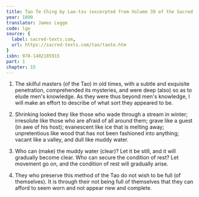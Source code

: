 ```yaml
---
title: Tao Te Ching by Lao-tzu (excerpted from Volume 39 of the Sacred Books of the East.)
year: 1890
translator: James Legge
code: lge
source: {
  label: sacred-texts.com,
  url: https://sacred-texts.com/tao/taote.htm
}
isbn: 978-1402185915
part: 1
chapter: 15
---
```

1. The skilful masters (of the Tao) in old times, with a subtle and
exquisite penetration, comprehended its mysteries, and were deep (also)
so as to elude men's knowledge. As they were thus beyond men's knowledge,
I will make an effort to describe of what sort they appeared to be.

2. Shrinking looked they like those who wade through a stream in winter;
irresolute like those who are afraid of all around them; grave like
a guest (in awe of his host); evanescent like ice that is melting
away; unpretentious like wood that has not been fashioned into anything;
vacant like a valley, and dull like muddy water. 

3. Who can (make) the muddy water (clear)? Let it be still, and it
will gradually become clear. Who can secure the condition of rest?
Let movement go on, and the condition of rest will gradually arise.

4. They who preserve this method of the Tao do not wish to be full
(of themselves). It is through their not being full of themselves
that they can afford to seem worn and not appear new and complete.